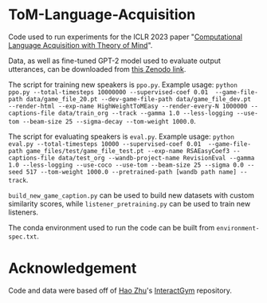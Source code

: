 # ToM-Language-Acquisition
Code used to run experiments for the ICLR 2023 paper "[Computational Language Acquisition with Theory of Mind](https://openreview.net/forum?id=C2ulri4duIs)".

Data, as well as fine-tuned GPT-2 model used to evaluate output utterances, can be downloaded from [this Zenodo link](https://zenodo.org/record/7658915#.Y_PlfezMLAM). 

The script for training new speakers is ```ppo.py```. 
Example usage: ```python ppo.py --total-timesteps 10000000 --supervised-coef 0.01  --game-file-path data/game_file_20.pt --dev-game-file-path data/game_file_dev.pt  --render-html --exp-name HighWeightToMEasy --render-every-N 1000000 --captions-file data/train_org --track --gamma 1.0 --less-logging --use-tom --beam-size 25 --sigma-decay --tom-weight 1000.0```.

The script for evaluating speakers is ```eval.py```.
Example usage: ```python eval.py --total-timesteps 10000 --supervised-coef 0.01  --game-file-path game_files/test/game_file_test.pt --exp-name RSAEasyCoef3 --captions-file data/test_org --wandb-project-name RevisionEval --gamma 1.0 --less-logging --use-coco --use-tom --beam-size 25 --sigma 0.0 --seed 517 --tom-weight 1000.0 --pretrained-path [wandb path name] --track```.

```build_new_game_caption.py``` can be used to build new datasets with custom similarity scores, while ```listener_pretraining.py``` can be used to train new listeners.

The conda environment used to run the code can be built from ```environment-spec.txt```.

# Acknowledgement
Code and data were based off of [Hao Zhu](https://github.com/ProKil)'s [InteractGym](https://github.com/ProKil/interactgym) repository.
